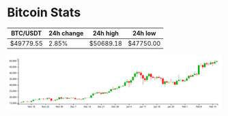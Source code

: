 # Bitcoin Stats

BTC/USDT|24h change|24h high|24h low|
|---|---|---|---|
|$49779.55|2.85%|$50689.18|$47750.00|

<img src="./chart.svg">
